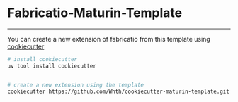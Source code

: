# Fabricatio-Maturin-Template

---

You can create a new extension of fabricatio from this template using [cookiecutter](https://github.com/cookiecutter/cookiecutter)


```bash
# install cookiecutter
uv tool install cookiecutter


# create a new extension using the template
cookiecutter https://github.com/Whth/cookiecutter-maturin-template.git
```